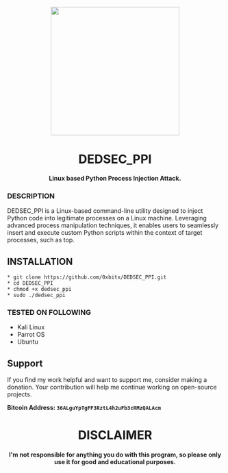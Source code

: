 
<p align="center">
<img src="https://media0.giphy.com/media/v1.Y2lkPTc5MGI3NjExZ2praGx4dWttandpdXVvZ2I3Nmt6cjE2ZWdmYm1zN2dpYnFrOHJiMyZlcD12MV9pbnRlcm5hbF9naWZfYnlfaWQmY3Q9Zw/Dla4YEgg9XByXq8GBW/giphy.webp", width="300", height="300">
</p>

<h1 align="center"> DEDSEC_PPI </h1>

<p align="center">
  <b>Linux based Python Process Injection Attack.</b>
</p>

### DESCRIPTION
DEDSEC_PPI is a Linux-based command-line utility designed to inject Python code into legitimate processes on a Linux machine. Leveraging advanced process manipulation techniques, it enables users to seamlessly insert and execute custom Python scripts within the context of target processes, such as top.

## INSTALLATION 
    * git clone https://github.com/0xbitx/DEDSEC_PPI.git
    * cd DEDSEC_PPI
    * chmod +x dedsec_ppi
    * sudo ./dedsec_ppi

### TESTED ON FOLLOWING
* Kali Linux 
* Parrot OS 
* Ubuntu

## Support

If you find my work helpful and want to support me, consider making a donation. Your contribution will help me continue working on open-source projects.

**Bitcoin Address: `36ALguYpTgFF3RztL4h2uFb3cRMzQALAcm`**

<h1 align="center"> DISCLAIMER </h1>

<h4 align="center">I'm not responsible for anything you do with this program, so please only use it for good and educational purposes. </h4>

